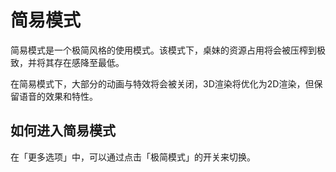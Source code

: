 # 简易模式

简易模式是一个极简风格的使用模式。该模式下，桌妹的资源占用将会被压榨到极致，并将其存在感降至最低。

在简易模式下，大部分的动画与特效将会被关闭，3D渲染将优化为2D渲染，但保留语音的效果和特性。

## 如何进入简易模式

在「更多选项」中，可以通过点击「极简模式」的开关来切换。